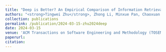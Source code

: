 ```yaml
---
title: "Deep is Better? An Empirical Comparison of Information Retrieval and Deep Learning Approaches to Code Summarization"
authors: "<strong>Tingwei Zhu</strong>, Zhong Li, Minxue Pan, Chaoxuan Shi, Tian Zhang, Yu Pei, Xuandong Li"
collection: publications
permalink: /publication/2024-03-15-zhu2024deep
date: 2024-03-15
venue: 'ACM Transactions on Software Engineering and Methodology (TOSEM)'
paperurl: 
citation: 
---
```

